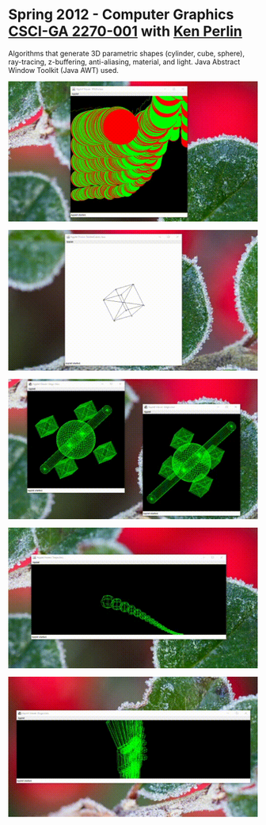# Spring 2012 - Computer Graphics [CSCI-GA 2270-001](https://web.archive.org/web/20201003121542/https://mrl.nyu.edu/~perlin/courses/spring2012/) with [Ken Perlin](https://web.archive.org/web/20201003121610/https://mrl.nyu.edu/~perlin/)
Algorithms that generate 3D parametric shapes (cylinder, cube, sphere), ray-tracing, z-buffering, anti-aliasing, material, and light. Java Abstract Window Toolkit (Java AWT) used.

![](https://github.com/ffmaer/Computer-Graphics/blob/2020/gifs/sp500.gif?raw=true)

![](https://github.com/ffmaer/Computer-Graphics/blob/2020/gifs/cube.gif?raw=true)

![](https://github.com/ffmaer/Computer-Graphics/blob/2020/gifs/space-stations.gif?raw=true)

![](https://github.com/ffmaer/Computer-Graphics/blob/2020/gifs/worm.gif?raw=true)

![](https://github.com/ffmaer/Computer-Graphics/blob/2020/gifs/gibbon.gif?raw=true)
